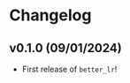 # Changelog

<!--next-version-placeholder-->

## v0.1.0 (09/01/2024)

- First release of `better_lr`!